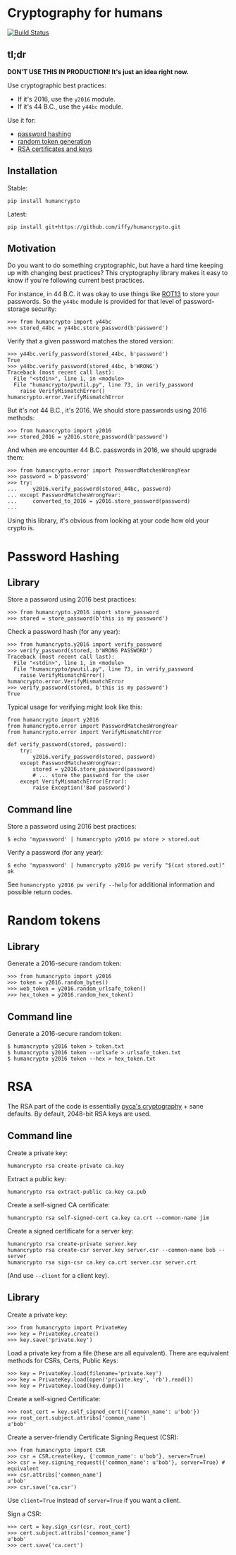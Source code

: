 # Cryptography for humans

[![Build Status](https://travis-ci.org/iffy/humancrypto.svg?branch=master)](https://travis-ci.org/iffy/humancrypto)

## tl;dr

**DON'T USE THIS IN PRODUCTION!  It's just an idea right now.**

Use cryptographic best practices:

- If it's 2016, use the `y2016` module.
- If it's 44 B.C., use the `y44bc` module.

Use it for:

- [password hashing](#password-hashing)
- [random token generation](#random-tokens)
- [RSA certificates and keys](#RSA)

## Installation

Stable:

    pip install humancrypto

Latest:

    pip install git+https://github.com/iffy/humancrypto.git


## Motivation

Do you want to do something cryptographic, but have a hard time keeping up with changing best practices?  This cryptography library makes it easy to know if you're following current best practices.

For instance, in 44 B.C. it was okay to use things like [ROT13](https://en.wikipedia.org/wiki/ROT13) to store your passwords.  So the `y44bc` module is provided for that level of password-storage security:

    >>> from humancrypto import y44bc
    >>> stored_44bc = y44bc.store_password(b'password')

Verify that a given password matches the stored version:

    >>> y44bc.verify_password(stored_44bc, b'password')
    True
    >>> y44bc.verify_password(stored_44bc, b'WRONG')
    Traceback (most recent call last):
      File "<stdin>", line 1, in <module>
      File "humancrypto/pwutil.py", line 73, in verify_password
        raise VerifyMismatchError()
    humancrypto.error.VerifyMismatchError

But it's not 44 B.C., it's 2016.  We should store passwords using 2016 methods:

    >>> from humancrypto import y2016
    >>> stored_2016 = y2016.store_password(b'password')

And when we encounter 44 B.C. passwords in 2016, we should upgrade them:

    >>> from humancrypto.error import PasswordMatchesWrongYear
    >>> password = b'password'
    >>> try:
    ...     y2016.verify_password(stored_44bc, password)
    ... except PasswordMatchesWrongYear:
    ...     converted_to_2016 = y2016.store_password(password)
    ...

Using this library, it's obvious from looking at your code how old your crypto is.


# Password Hashing

## Library

Store a password using 2016 best practices:

    >>> from humancrypto.y2016 import store_password
    >>> stored = store_password(b'this is my password')

Check a password hash (for any year):

    >>> from humancrypto.y2016 import verify_password
    >>> verify_password(stored, b'WRONG PASSWORD')
    Traceback (most recent call last):
      File "<stdin>", line 1, in <module>
      File "humancrypto/pwutil.py", line 73, in verify_password
        raise VerifyMismatchError()
    humancrypto.error.VerifyMismatchError
    >>> verify_password(stored, b'this is my password')
    True

Typical usage for verifying might look like this:

    from humancrypto import y2016
    from humancrypto.error import PasswordMatchesWrongYear
    from humancrypto.error import VerifyMismatchError

    def verify_password(stored, password):
        try:
            y2016.verify_password(stored, password)
        except PasswordMatchesWrongYear:
            stored = y2016.store_password(password)
            # ... store the password for the user
        except VerifyMismatchError(Error):
            raise Exception('Bad password')

## Command line

Store a password using 2016 best practices:

    $ echo 'mypassword' | humancrypto y2016 pw store > stored.out

Verify a password (for any year):

    $ echo 'mypassword' | humancrypto y2016 pw verify "$(cat stored.out)"
    ok

See `humancrypto y2016 pw verify --help` for additional information and possible return codes.


# Random tokens

## Library

Generate a 2016-secure random token:

    >>> from humancrypto import y2016
    >>> token = y2016.random_bytes()
    >>> web_token = y2016.random_urlsafe_token()
    >>> hex_token = y2016.random_hex_token()

## Command line

Generate a 2016-secure random token:

    $ humancrypto y2016 token > token.txt
    $ humancrypto y2016 token --urlsafe > urlsafe_token.txt 
    $ humancrypto y2016 token --hex > hex_token.txt


# RSA

The RSA part of the code is essentially [pyca's cryptography](https://pypi.python.org/pypi/cryptography) + sane defaults.
By default, 2048-bit RSA keys are used.

## Command line

Create a private key:

    humancrypto rsa create-private ca.key

Extract a public key:

    humancrypto rsa extract-public ca.key ca.pub

Create a self-signed CA certificate:

    humancrypto rsa self-signed-cert ca.key ca.crt --common-name jim

Create a signed certificate for a server key:

    humancrypto rsa create-private server.key
    humancrypto rsa create-csr server.key server.csr --common-name bob --server
    humancrypto rsa sign-csr ca.key ca.crt server.csr server.crt

(And use `--client` for a client key).


## Library

Create a private key:

    >>> from humancrypto import PrivateKey
    >>> key = PrivateKey.create()
    >>> key.save('private.key')

Load a private key from a file (these are all equivalent).  There are equivalent methods for CSRs, Certs, Public Keys:

    >>> key = PrivateKey.load(filename='private.key')
    >>> key = PrivateKey.load(open('private.key', 'rb').read())
    >>> key = PrivateKey.load(key.dump())

Create a self-signed Certificate:

    >>> root_cert = key.self_signed_cert({'common_name': u'bob'})
    >>> root_cert.subject.attribs['common_name']
    u'bob'

Create a server-friendly Certificate Signing Request (CSR):

    >>> from humancrypto import CSR
    >>> csr = CSR.create(key, {'common_name': u'bob'}, server=True)
    >>> csr = key.signing_request({'common_name': u'bob'}, server=True) # equivalent
    >>> csr.attribs['common_name']
    u'bob'
    >>> csr.save('ca.csr')

Use `client=True` instead of `server=True` if you want a client.

Sign a CSR:

    >>> cert = key.sign_csr(csr, root_cert)
    >>> cert.subject.attribs['common_name']
    u'bob'
    >>> cert.save('ca.cert')

